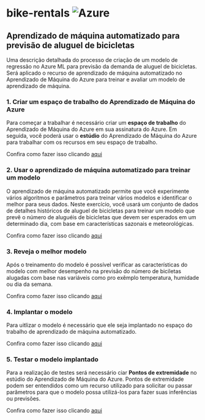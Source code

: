 # bike-rentals ![Azure](https://img.shields.io/badge/Azure-blue?style=for-the-badge&logo=microsoft%20azure&logoColor=blue&labelColor=FFFFFF&link=https%3A%2F%2Fimages.app.goo.gl%2FK7PN1jYJd57x4q7A8)
## Aprendizado de máquina automatizado para previsão de aluguel de bicicletas

Uma descrição detalhada do processo de criação de um modelo de regressão no Azure ML para previsão da demanda de aluguel de bicicletas. 
 Será aplicado o recurso de aprendizado de máquina automatizado no Aprendizado de Máquina do Azure para treinar e avaliar um modelo de aprendizado de máquina.


### 1. Criar um espaço de trabalho do Aprendizado de Máquina do Azure

Para começar a trabalhar é necessário criar um __espaço de trabalho__ do Aprendizado de Máquina do Azure em sua assinatura do Azure. Em seguida, você poderá usar o __estúdio__ do Aprendizado de Máquina do Azure para trabalhar com os recursos em seu espaço de trabalho.

Confira como fazer isso clicando [aqui](https://microsoftlearning.github.io/mslearn-ai-fundamentals/Instructions/Labs/01-machine-learning.html#create-an-azure-machine-learning-workspace)


### 2. Usar o aprendizado de máquina automatizado para treinar um modelo

O aprendizado de máquina automatizado permite que você experimente vários algoritmos e parâmetros para treinar vários modelos e identificar o melhor para seus dados. Neste exercício, você usará um conjunto de dados de detalhes históricos de aluguel de bicicletas para treinar um modelo que prevê o número de aluguéis de bicicletas que devem ser esperados em um determinado dia, com base em características sazonais e meteorológicas.

Confira como fazer isso clicando [aqui](https://microsoftlearning.github.io/mslearn-ai-fundamentals/Instructions/Labs/01-machine-learning.html#use-automated-machine-learning-to-train-a-model)


### 3. Reveja o melhor modelo

Após o treinamento do modelo é possível verificar as características do modelo com melhor desempenho na previsão do número de biciletas alugadas com base nas variáveis como pro exêmplo temperatura, humidade ou dia da semana.

Confira como fazer isso clicando [aqui](https://microsoftlearning.github.io/mslearn-ai-fundamentals/Instructions/Labs/01-machine-learning.html#review-the-best-model)


### 4. Implantar o modelo

Para uitlizar o modelo é necessário que ele seja implantado no espaço do trabalho de aprendizado de máquina automatizado.

Confira como fazer isso clicando [aqui](https://microsoftlearning.github.io/mslearn-ai-fundamentals/Instructions/Labs/01-machine-learning.html#deploy-and-test-the-model)


### 5. Testar o modelo implantado

Para a realização de testes será necessário ciar __Pontos de extremidade__ no estúdio do Aprendizado de Máquina do Azure.
Pontos de extremidade podem ser entendidos como um recurso utilizado para solicitar ou passar parâmetros para que o modelo possa utilizá-los para fazer suas inferências ou previsões.

Confira como fazer isso clicando [aqui](https://microsoftlearning.github.io/mslearn-ai-fundamentals/Instructions/Labs/01-machine-learning.html#test-the-deployed-service)